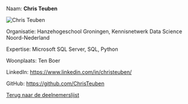 Naam: **Chris Teuben**   

![Chris Teuben](../images/ChrisTeuben.jpg) 

Organisatie: Hanzehogeschool Groningen, Kennisnetwerk Data Science Noord-Nederland

Expertise: Microsoft SQL Server, SQL, Python

Woonplaats: Ten Boer

LinkedIn: https://www.linkedin.com/in/christeuben/

GitHub: https://github.com/ChrisTeuben
    
[Terug naar de deelnemerslijst](../README.md)